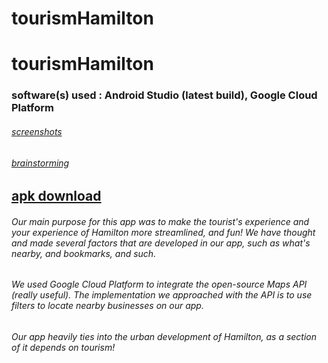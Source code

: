 # tourismHamilton


<h1> tourismHamilton </h1>
<h3> software(s) used : Android Studio (latest build), Google Cloud Platform</h1>



[<h6>screenshots </h6>](https://imgur.com/a/gZaUWQ7) 
[<h6>brainstorming </h6> ](https://imgur.com/a/4R1Q9oU) 

[<h2>apk download</h2>](https://github.com/sxmple/urbanhacks/raw/master/APK/app-debug.apk) 




<p> <h6> Our main purpose for this app was to make the tourist's experience and your experience of Hamilton more streamlined, and fun! We have thought and made several factors that are developed in our app, such as what's nearby, and bookmarks, and such. </p> </h6>

<p> <h6> We used Google Cloud Platform to integrate the open-source Maps API (really useful).
The implementation we approached with the API is to use filters to locate nearby businesses on our app. </p> </h6>


<p> <h6> Our app heavily ties into the urban development of Hamilton, as a section of it depends on tourism! </p> </h6>







